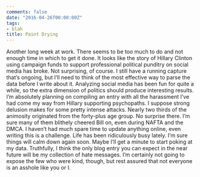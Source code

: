 ```yaml
---
comments: false
date: "2016-04-26T00:00:00Z"
tags:
- blah
title: Paint Drying
---
```


Another long week at work. There seems to be too much to do and not enough time in which to get it done. It looks like the story of Hillary Clinton using campaign funds to support professional political punditry on social media has broke. Not surprising, of course. I still have a running capture that’s ongoing, but I’ll need to think of the most effective way to parse the data before I write about it. Analyzing social media has been fun for quite a while, so the extra dimension of politics should produce interesting results. I’m absolutely planning on compiling an entry with all the harassment I’ve had come my way from Hillary supporting psychopaths. I suppose strong delusion makes for some pretty intense attacks. Nearly two thirds of the animosity originated from the forty-plus age group. No surprise there. I’m sure many of them blithely cheered Bill on, even during NAFTA and the DMCA. I haven’t had much spare time to update anything online, even writing this is a challenge. Life has been ridiculously busy lately. I’m sure things will calm down again soon. Maybe I’ll get a minute to start poking at my data. Truthfully, I think the only blog entry you can expect in the near future will be my collection of hate messages. I’m certainly not going to expose the few who were kind, though, but rest assured that not everyone is an asshole like you or I.

